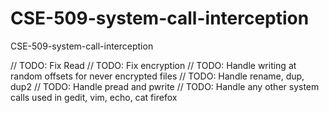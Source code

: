 # CSE-509-system-call-interception
CSE-509-system-call-interception


// TODO: Fix Read
// TODO: Fix encryption
// TODO: Handle writing at random offsets for never encrypted files
// TODO: Handle rename, dup, dup2
// TODO: Handle pread and pwrite
// TODO: Handle any other system calls used in gedit, vim, echo, cat firefox 
